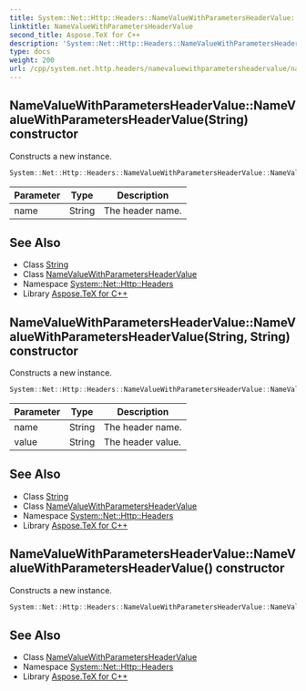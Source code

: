 ```yaml
---
title: System::Net::Http::Headers::NameValueWithParametersHeaderValue::NameValueWithParametersHeaderValue constructor
linktitle: NameValueWithParametersHeaderValue
second_title: Aspose.TeX for C++
description: 'System::Net::Http::Headers::NameValueWithParametersHeaderValue::NameValueWithParametersHeaderValue constructor. Constructs a new instance in C++.'
type: docs
weight: 200
url: /cpp/system.net.http.headers/namevaluewithparametersheadervalue/namevaluewithparametersheadervalue/
---
```

## NameValueWithParametersHeaderValue::NameValueWithParametersHeaderValue(String) constructor


Constructs a new instance.

```cpp
System::Net::Http::Headers::NameValueWithParametersHeaderValue::NameValueWithParametersHeaderValue(String name)
```


| Parameter | Type | Description |
| --- | --- | --- |
| name | String | The header name. |

## See Also

* Class [String](../../../system/string/)
* Class [NameValueWithParametersHeaderValue](../)
* Namespace [System::Net::Http::Headers](../../)
* Library [Aspose.TeX for C++](../../../)
## NameValueWithParametersHeaderValue::NameValueWithParametersHeaderValue(String, String) constructor


Constructs a new instance.

```cpp
System::Net::Http::Headers::NameValueWithParametersHeaderValue::NameValueWithParametersHeaderValue(String name, String value)
```


| Parameter | Type | Description |
| --- | --- | --- |
| name | String | The header name. |
| value | String | The header value. |

## See Also

* Class [String](../../../system/string/)
* Class [NameValueWithParametersHeaderValue](../)
* Namespace [System::Net::Http::Headers](../../)
* Library [Aspose.TeX for C++](../../../)
## NameValueWithParametersHeaderValue::NameValueWithParametersHeaderValue() constructor


Constructs a new instance.

```cpp
System::Net::Http::Headers::NameValueWithParametersHeaderValue::NameValueWithParametersHeaderValue()
```

## See Also

* Class [NameValueWithParametersHeaderValue](../)
* Namespace [System::Net::Http::Headers](../../)
* Library [Aspose.TeX for C++](../../../)
